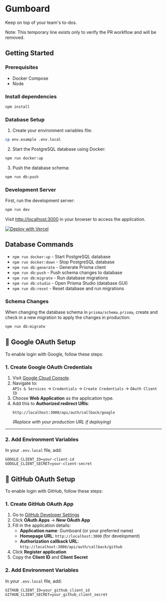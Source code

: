 # Gumboard

Keep on top of your team's to-dos.

Note: This temporary line exists only to verify the PR workflow and will be removed.
## Getting Started

### Prerequisites

- Docker Compose
- Node

### Install dependencies

```bash
npm install
```

### Database Setup

1. Create your environment variables file:
```bash
cp env.example .env.local
```

2. Start the PostgreSQL database using Docker:
```bash
npm run docker:up
```

3. Push the database schema:
```bash
npm run db:push
```

### Development Server

First, run the development server:

```bash
npm run dev
```

Visit [http://localhost:3000](http://localhost:3000) in your browser to access the application.

[![Deploy with Vercel](https://vercel.com/button)](https://vercel.com/new/clone?repository-url=https://github.com/antiwork/gumboard&env=DATABASE_URL,EMAIL_FROM,AUTH_RESEND_KEY,AUTH_SECRET)

## Database Commands

- `npm run docker:up` - Start PostgreSQL database
- `npm run docker:down` - Stop PostgreSQL database
- `npm run db:generate` - Generate Prisma client
- `npm run db:push` - Push schema changes to database
- `npm run db:migrate` - Run database migrations
- `npm run db:studio` - Open Prisma Studio (database GUI)
- `npm run db:reset` - Reset database and run migrations

### Schema Changes

When changing the database schema in `prisma/schema.prisma`, create and check in a new migration to apply the changes in production:

```bash
npm run db:migrate
```

## 🔐 Google OAuth Setup

To enable login with Google, follow these steps:

### 1. Create Google OAuth Credentials

1. Visit [Google Cloud Console](https://console.cloud.google.com/).
2. Navigate to:  
   `APIs & Services` → `Credentials` → `Create Credentials` → `OAuth Client ID`
3. Choose **Web Application** as the application type.
4. Add this to **Authorized redirect URIs**:
   ```
   http://localhost:3000/api/auth/callback/google
   ```
   *(Replace with your production URL if deploying)*

---

### 2. Add Environment Variables

In your `.env.local` file, add:

```env
GOOGLE_CLIENT_ID=your-client-id
GOOGLE_CLIENT_SECRET=your-client-secret
```

## 🔐 GitHub OAuth Setup

To enable login with GitHub, follow these steps:

### 1. Create GitHub OAuth App

1. Go to [GitHub Developer Settings](https://github.com/settings/developers)
2. Click **OAuth Apps** → **New OAuth App**
3. Fill in the application details:
   - **Application name**: Gumboard (or your preferred name)
   - **Homepage URL**: `http://localhost:3000` (for development)
   - **Authorization callback URL**: `http://localhost:3000/api/auth/callback/github`
4. Click **Register application**
5. Copy the **Client ID** and **Client Secret**

### 2. Add Environment Variables

In your `.env.local` file, add:

```env
GITHUB_CLIENT_ID=your_github_client_id
GITHUB_CLIENT_SECRET=your_github_client_secret
```
